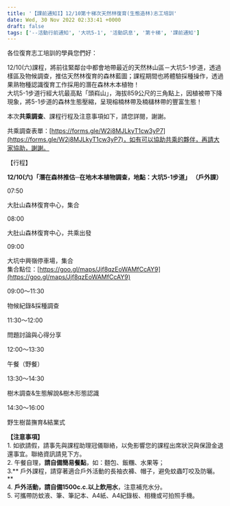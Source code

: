 ```yaml
---
title: '【課前通知I】12/10第十梯次天然林復育(生態造林)志工培訓'
date: Wed, 30 Nov 2022 02:33:41 +0000
draft: false
tags: ['--活動行前通知', '大坑5-1', '活動訊息', '第十梯', '課前通知']
---
```


各位復育志工培訓的學員您們好：

12/10(六)課程，將前往緊鄰台中都會地帶最近的天然林山區－大坑5-1步道，透過樣區及物候調查，推估天然林復育的森林藍圖；課程期間也將體驗採種操作，透過果熟物種認識復育工作採用的潛在森林木本植物！  
大坑5-1步道行經大坑最高點「頭嵙山」，海拔859公尺的三角點上，因植被帶下降現象，將5-1步道的森林生態壓縮，呈現榕楠林帶及楠櫧林帶的豐富生態！

本次**共乘調查**、課程行程及注意事項如下，請您詳閱，謝謝。

共乘調查表單：[https://forms.gle/W2j8MJLkyT1cw3yP7](https://forms.gle/W2j8MJLkyT1cw3yP7)，如有可以協助共乘的夥伴，再請大家協助，謝謝。

【行程】

**12/10(六)「潛在森林推估─在地木本植物調查，地點：大坑5-1步道」 （戶外課）**

07:50

大肚山森林復育中心，集合

08:00

大肚山森林復育中心，共乘出發

09:00

大坑中興嶺停車場，集合  
集合點位：[https://goo.gl/maps/Jjf8qzEoWAMfCcAY9](https://goo.gl/maps/Jjf8qzEoWAMfCcAY9)

09:00～11:30

物候紀錄&採種調查

11:30～12:00

問題討論與心得分享

12:00～13:30

午餐（野餐）

13:30～14:30

樹木調查&生態解說&樹木形態認識

14:30～16:00

野生樹苗撫育&結業式

**【注意事項】**  
1\. 如欲請假，請事先與課程助理冠儀聯絡，以免影響您的課程出席狀況與保證金退還事宜。聯絡資訊請見下方。  
2\. 午餐自理，**請自備簡易餐點**，如：麵包、飯糰、水果等；  
3.** 戶外課程，請穿著適合戶外活動的長袖衣褲、帽子，避免蚊蟲叮咬及防曬。**  
4. **戶外活動，請自備1500c.c.以上飲用水**，注意補充水分。  
5\. 可攜帶防蚊液、筆、筆記本、A4紙、A4紀錄板、相機或可拍照手機。